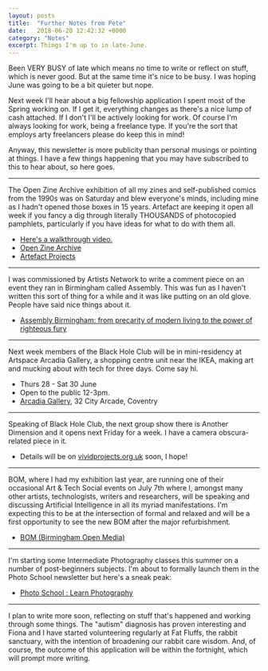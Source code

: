 ```yaml
---
layout: posts
title:  "Further Notes from Pete"
date:   2018-06-20 12:42:32 +0000
category: "Notes"
excerpt: Things I'm up to in late-June.  
---
```


Been VERY BUSY of late which means no time to write or reflect on stuff, which is never good. But at the same time it's nice to be busy. I was hoping June was going to be a bit quieter but nope.

Next week I'll hear about a big fellowship application I spent most of the Spring working on. If I get it, everything changes as there's a nice lump of cash attached. If I don't I'll be actively looking for work. Of course I'm always looking for work, being a freelance type. If you're the sort that employs arty freelancers please do keep this in mind!

Anyway, this newsletter is more publicity than personal musings or pointing at things. I have a few things happening that you may have subscribed to this to hear about, so here goes.

- - - -

The Open Zine Archive exhibition of all my zines and self-published comics from the 1990s was on Saturday and blew everyone's minds, including mine as I hadn't opened those boxes in 15 years. Artefact are keeping it open all week if you fancy a dig through literally THOUSANDS of photocopied pamphlets, particularly if you have ideas for what to do with them all.

* [Here's a walkthrough video.](https://vimeo.com/275400436)
* [Open Zine Archive](https://www.crosscityzine.org/oza)
* [Artefact Projects](https://www.artefactstirchley.co.uk)

- - - -

I was commissioned by Artists Network to write a comment piece on an event they ran in Birmingham called Assembly. This was fun as I haven't written this sort of thing for a while and it was like putting on an old glove. People have said nice things about it.

* [Assembly Birmingham: from precarity of modern living to the power of righteous fury](http://www.a-n.co.uk/news/assembly-birmingham-precarity-modern-living-power-righteous-fury/)

- - - -

Next week members of the Black Hole Club will be in mini-residency at Artspace Arcadia Gallery, a shopping centre unit near the IKEA, making art and mucking about with tech for three days. Come say hi.

* Thurs 28 -  Sat 30 June
* Open to the public 12-3pm.
* [Arcadia Gallery](http://coventry-artspace.co.uk/lesson/artspace-arcadia-gallery/), 32 City Arcade, Coventry

- - - -

Speaking of Black Hole Club, the next group show there is Another Dimension and it opens next Friday for a week. I have a camera obscura-related piece in it.

* Details will be on [vividprojects.org.uk](http://www.vividprojects.org.uk) soon, I hope!

- - - -

BOM, where I had my exhibition last year, are running one of their occasional Art & Tech Social events on July 7th where I, amongst many other artists, technologists, writers and researchers, will be speaking and discussing Artificial Intelligence in all its myriad manifestations. I'm expecting this to be at the intersection of formal and relaxed and will be a first opportunity to see the new BOM after the major refurbishment.

* [BOM (Birmingham Open Media)](https://www.bom.org.uk)

- - - -

I'm starting some Intermediate Photography classes this summer on a number of post-beginners subjects. I'm about to formally launch them in the Photo School newsletter but here's a sneak peak:

* [Photo School : Learn Photography](http://photo-school.co.uk/learn/)

- - - -

I plan to write more soon, reflecting on stuff that's happened and working through some things. The "autism" diagnosis has proven interesting and Fiona and I have started volunteering regularly at Fat Fluffs, the rabbit sanctuary, with the intention of broadening our rabbit care wisdom. And, of course, the outcome of this application will be within the fortnight, which will prompt more writing.
